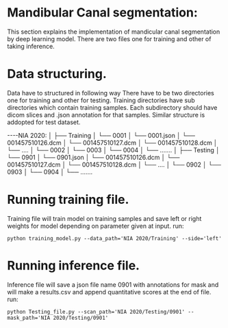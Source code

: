 # Mandibular Canal segmentation:
This section explains the implementation of mandicular canal segmentation by deep learning model. There are two files one for training and other of taking inference.

# Data structuring.
Data have to structured in following way There have to be two directories one for training and other for testing.
Training directories have sub directories which contain training samples.
Each subdirectory should have dicom slices and .json annotation for that samples.
Similar structure is addopted for test dataset.

----NIA 2020:
	│
	├── Training
	│   └── 0001
	│       └── 0001.json
	│	└── 001457510126.dcm
	│	└── 001457510127.dcm
	│	└── 001457510128.dcm
	│	└── ....
	│   └── 0002
	│   └── 0003
	│   └── 0004
	│   └── .......
	│
	├── Testing
	│   └── 0901
	│       └── 0901.json
	│	└── 001457510126.dcm
	│	└── 001457510127.dcm
	│	└── 001457510128.dcm
	│	└── ....
	│   └── 0902
	│   └── 0903
	│   └── 0904
	│   └── .......

# Running training file.
Training file will train model on training samples and save left or right weights for model depending on parameter given at input.
   run:
   ```shell
   python training_model.py --data_path='NIA 2020/Training' --side='left'
   ```

# Running inference file.
Inference file will save a json file name 0901 with annotations for mask and will make a results.csv and append quantitative scores at the end of file.
   run:
   ```shell
   python Testing_file.py --scan_path='NIA 2020/Testing/0901' --mask_path='NIA 2020/Testing/0901'
   ```